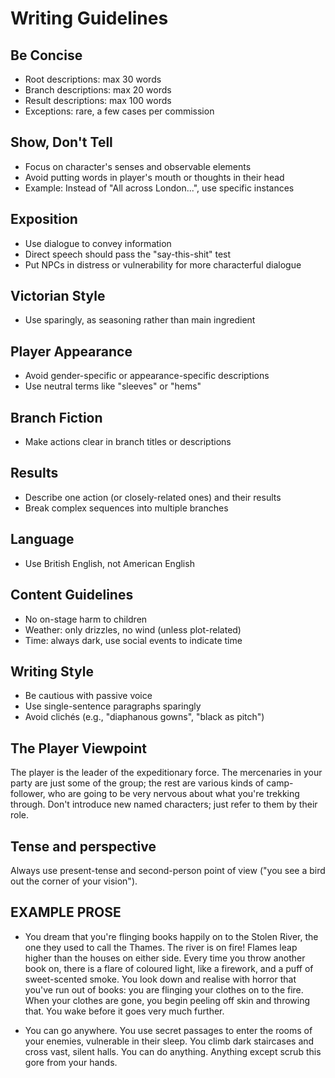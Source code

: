 # Writing Guidelines

## Be Concise
- Root descriptions: max 30 words
- Branch descriptions: max 20 words
- Result descriptions: max 100 words
- Exceptions: rare, a few cases per commission

## Show, Don't Tell
- Focus on character's senses and observable elements
- Avoid putting words in player's mouth or thoughts in their head
- Example: Instead of "All across London...", use specific instances

## Exposition
- Use dialogue to convey information
- Direct speech should pass the "say-this-shit" test
- Put NPCs in distress or vulnerability for more characterful dialogue

## Victorian Style
- Use sparingly, as seasoning rather than main ingredient

## Player Appearance
- Avoid gender-specific or appearance-specific descriptions
- Use neutral terms like "sleeves" or "hems"

## Branch Fiction
- Make actions clear in branch titles or descriptions

## Results
- Describe one action (or closely-related ones) and their results
- Break complex sequences into multiple branches

## Language
- Use British English, not American English

## Content Guidelines
- No on-stage harm to children
- Weather: only drizzles, no wind (unless plot-related)
- Time: always dark, use social events to indicate time

## Writing Style
- Be cautious with passive voice
- Use single-sentence paragraphs sparingly
- Avoid clichés (e.g., "diaphanous gowns", "black as pitch")

## The Player Viewpoint
The player is the leader of the expeditionary force.  The mercenaries in your party are just some of the group; the rest are various kinds of camp-follower, who are going to be very nervous about what you're trekking through.  Don't introduce new named characters; just refer to them by their role.

## 

## Tense and perspective
Always use present-tense and second-person point of view ("you see a bird out the corner of your vision").


## EXAMPLE PROSE

* You dream that you're flinging books happily on to the Stolen River, the one they used to call the Thames. The river is on fire! Flames leap higher than the houses on either side. Every time you throw another book on, there is a flare of coloured light, like a firework, and a puff of sweet-scented smoke. You look down and realise with horror that you've run out of books: you are flinging your clothes on to the fire. When your clothes are gone, you begin peeling off skin and throwing that. You wake before it goes very much further.

* You can go anywhere. You use secret passages to enter the rooms of your enemies, vulnerable in their sleep. You climb dark staircases and cross vast, silent halls. You can do anything. Anything except scrub this gore from your hands.